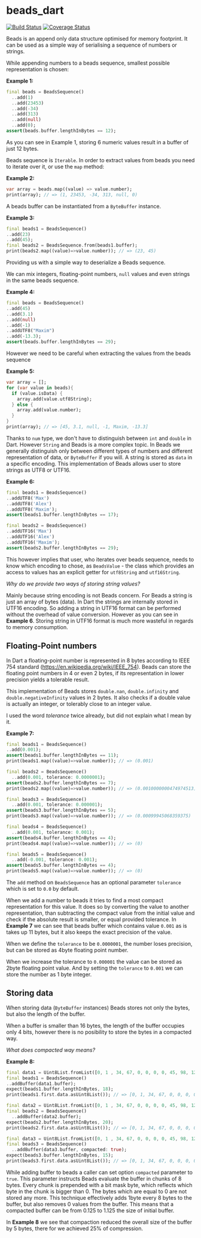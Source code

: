 # beads_dart
[![Build Status](https://travis-ci.org/beads-data-structure/beads_dart.svg?branch=master)](https://travis-ci.org/beads-data-structure/beads_dart)
[![Coverage Status](https://coveralls.io/repos/github/beads-data-structure/beads_dart/badge.svg?branch=master)](https://coveralls.io/github/beads-data-structure/beads_dart?branch=master)

Beads is an append only data structure optimised for memory footprint.
It can be used as a simple way of serialising a sequence of numbers or strings.

While appending numbers to a beads sequence, smallest possible representation is chosen:

__Example 1:__
```dart
final beads = BeadsSequence()
  ..add(1)
  ..add(23453)
  ..add(-34)
  ..add(313)
  ..add(null)
  ..add(0);
assert(beads.buffer.lengthInBytes == 12);
```

As you can see in Example 1, storing 6 numeric values result in a buffer of just 12 bytes.

Beads sequence is `Iterable`. In order to extract values from beads you need to iterate over it, or use the `map` method:

__Example 2:__
```dart
var array = beads.map((value) => value.number);
print(array); // => (1, 23453, -34, 313, null, 0)
```

A beads buffer can be instantiated from a `ByteBuffer` instance.

__Example 3:__
```dart
final beads1 = BeadsSequence()
..add(23)
..add(45);
final beads2 = BeadsSequence.from(beads1.buffer);
print(beads2.map((value)=>value.number)); // => (23, 45)
```

Providing us with a simple way to deserialize a Beads sequence.

We can mix integers, floating-point numbers, `null` values and even strings in the same beads sequence.

__Example 4:__
```dart
final beads = BeadsSequence()
..add(45)
..add(3.1)
..add(null)
..add(-1)
..addUTF8("Maxim")
..add(-13.3);
assert(beads.buffer.lengthInBytes == 29);
```

However we need to be careful when extracting the values from the beads sequence

__Example 5:__
```dart
var array = [];
for (var value in beads){
  if (value.isData) {
    array.add(value.utf8String);
  } else {
    array.add(value.number);
  }
}
print(array); // => [45, 3.1, null, -1, Maxim, -13.3]
```

Thanks to `num` type, we don't have to distinguish between `int` and `double` in Dart. However `String` and Beads is a more complex topic.
In Beads we generally distinguish only between different types of numbers and different representation of data, or `ByteBuffer` if you will.
A string is stored as `data` in a specific encoding. This implementation of Beads allows user to store strings as UTF8 or UTF16.

__Example 6:__
```dart
final beads1 = BeadsSequence()
..addUTF8('Max')
..addUTF8('Alex')
..addUTF8('Maxim');
assert(beads1.buffer.lengthInBytes == 17);

final beads2 = BeadsSequence()
..addUTF16('Max')
..addUTF16('Alex')
..addUTF16('Maxim');
assert(beads2.buffer.lengthInBytes == 29);
```

This however implies that user, who iterates over beads sequence, needs to know which encoding to chose, as `BeadsValue` - the class which provides an access to values has an explicit getter for `utf8String` and `utf16String`.

_Why do we provide two ways of storing string values?_

Mainly because string encoding is not Beads concern. For Beads a string is just an array of bytes (data).
In Dart the strings are internally stored in UTF16 encoding. So adding a string in UTF16 format can be performed without the overhead of value conversion.
However as you can see in __Example 6__. Storing string in UTF16 format is much more wasteful in regards to memory consumption.

## Floating-Point numbers
In Dart a floating-point number is represented in 8 bytes according to IEEE 754 standard (https://en.wikipedia.org/wiki/IEEE_754). Beads can store the floating point numbers in 4 or even 2 bytes, if its representation in lower precision yields a tolerable result.

This implementation of Beads stores `double.nan`, `double.infinity` and `double.negativeInfinity` values in 2 bytes. It also checks if a double value is actually an integer, or tolerably close to an integer value.

I used the word _tolerance_ twice already, but did not explain what I mean by it.

__Example 7:__
```dart
final beads1 = BeadsSequence()
..add(0.001);
assert(beads1.buffer.lengthInBytes == 11);
print(beads1.map((value)=>value.number)); // => (0.001)

final beads2 = BeadsSequence()
  ..add(0.001, tolerance: 0.0000001);
assert(beads2.buffer.lengthInBytes == 7);
print(beads2.map((value)=>value.number)); // => (0.0010000000474974513)

final beads3 = BeadsSequence()
  ..add(0.001, tolerance: 0.000001);
assert(beads3.buffer.lengthInBytes == 5);
print(beads3.map((value)=>value.number)); // => (0.00099945068359375)

final beads4 = BeadsSequence()
  ..add(0.001, tolerance: 0.001);
assert(beads4.buffer.lengthInBytes == 4);
print(beads4.map((value)=>value.number)); // => (0)

final beads5 = BeadsSequence()
  ..add(-0.001, tolerance: 0.001);
assert(beads5.buffer.lengthInBytes == 4);
print(beads5.map((value)=>value.number)); // => (0)
```

The `add` method on `BeadsSequence` has an optional parameter `tolerance` which is set to `0.0` by default.

When we add a number to beads it tries to find a most compact representation for this value. It does so by converting the value to another representation, than subtracting the compact value from the initial value and check if the absolute result is smaller, or equal provided tolerance.
In __Example 7__ we can see that beads buffer which contains value `0.001` as is takes up 11 bytes, but it also keeps the exact precision of the value.

When we define the `tolerance` to be `0.0000001`, the number loses precision, but can be stored as 4byte floating point number.

When we increase the tolerance to `0.000001` the value can be stored as 2byte floating point value. And by setting the `tolerance` to `0.001` we can store the number as 1 byte integer.

## Storing data
When storing data (`ByteBuffer` instances) Beads stores not only the bytes, but also the length of the buffer.

When a buffer is smaller than 16 bytes, the length of the buffer occupies only 4 bits, however there is no posibility to store the bytes in a compacted way.

_What does compacted way means?_

__Example 8:__
```dart
final data1 = Uint8List.fromList([0, 1 , 34, 67, 0, 0, 0, 0, 45, 98, 123, 201, 0, 0, 0]);
final beads1 = BeadsSequence()
..addBuffer(data1.buffer);
expect(beads1.buffer.lengthInBytes, 18);
print(beads1.first.data.asUint8List()); // => [0, 1, 34, 67, 0, 0, 0, 0, 45, 98, 123, 201, 0, 0, 0]

final data2 = Uint8List.fromList([0, 1 , 34, 67, 0, 0, 0, 0, 45, 98, 123, 201, 0, 0, 0, 13]);
final beads2 = BeadsSequence()
  ..addBuffer(data2.buffer);
expect(beads2.buffer.lengthInBytes, 20);
print(beads2.first.data.asUint8List()); // => [0, 1, 34, 67, 0, 0, 0, 0, 45, 98, 123, 201, 0, 0, 0, 13]

final data3 = Uint8List.fromList([0, 1 , 34, 67, 0, 0, 0, 0, 45, 98, 123, 201, 0, 0, 0, 13]);
final beads3 = BeadsSequence()
  ..addBuffer(data3.buffer, compacted: true);
expect(beads3.buffer.lengthInBytes, 15);
print(beads3.first.data.asUint8List()); // => [0, 1, 34, 67, 0, 0, 0, 0, 45, 98, 123, 201, 0, 0, 0, 13]

```

While adding buffer to beads a caller can set option `compacted` parameter to `true`. This parameter instructs Beads evaluate the buffer in chunks of 8 bytes. Every chunk is prepended with a bit mask byte, which reflects which byte in the chunk is bigger than 0. The bytes which are equal to 0 are not stored any more. This technique effectively adds 1byte every 8 bytes to the buffer, but also removes 0 values from the buffer. This means that a compacted buffer can be from 0.125 to 1.125 the size of initial buffer.

In __Example 8__ we see that compaction reduced the overall size of the buffer by 5 bytes, there for we achieved 25% of compression.